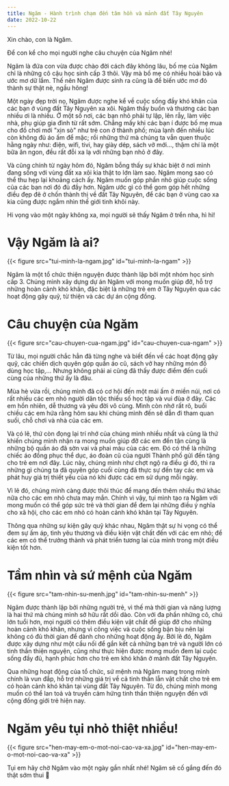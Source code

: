 ```yaml
---
title: Ngăm - Hành trình chạm đến tâm hồn và mảnh đất Tây Nguyên
date: 2022-10-22
---
```


Xin chào, con là Ngăm.

Để con kể cho mọi người nghe câu chuyện của Ngăm nhé!

Ngăm là đứa con vừa được chào đời cách đây không lâu, bố mẹ của Ngăm chỉ là những cô cậu học sinh cấp 3 thôi. Vậy mà bố
mẹ có nhiều hoài bão và ước mơ dữ lắm. Thế nên Ngăm được sinh ra cũng là để biến ước mơ đó thành sự thật nè, ngầu hông!

Một ngày đẹp trời nọ, Ngăm được nghe kể về cuộc sống đầy khó khăn của các bạn ở vùng đất Tây Nguyên xa xôi. Ngăm thấy
buồn và thương các bạn nhiều ơi là nhiều. Ở một số nơi, các bạn nhỏ phải tự lập, lên rẫy, làm việc nhà, phụ giúp gia
đình từ rất sớm. Chẳng mấy khi các bạn í được bố mẹ mua cho đồ chơi mới "xịn sò" như trẻ con ở thành phố; mùa lạnh đến
nhiều lúc còn không đủ áo ấm để mặc; rồi những thứ mà chúng ta vẫn quen thuộc hằng ngày như: điện, wifi, tivi, hay giày
dép, sách vở mới..., thậm chí là một bữa ăn ngon, đều rất đỗi xa lạ với những bạn nhỏ ở đây.

Và cũng chính từ ngày hôm đó, Ngăm bỗng thấy sự khác biệt ở nơi mình đang sống với vùng đất xa xôi kia thật to lớn làm
sao. Ngăm mong sao có thể thu hẹp lại khoảng cách ấy. Ngăm muốn góp phần nhỏ giúp cuộc sống của các bạn nơi đó đủ đầy
hơn. Ngăm ước gì có thể gom góp hết những điều đẹp đẽ ở chốn thành thị về đất Tây Nguyên, để các bạn ở vùng cao xa kia
cũng được ngắm nhìn thế giới tinh khôi này.

Hi vọng vào một ngày không xa, mọi người sẽ thấy Ngăm ở trển nha, hì hì!

# Vậy Ngăm là ai?

{{< figure src="tui-minh-la-ngam.jpg" id="tui-minh-la-ngam" >}}

Ngăm là một tổ chức thiện nguyện được thành lập bởi một nhóm học sinh cấp 3. Chúng mình xây dựng dự án Ngăm với mong
muốn giúp đỡ, hỗ trợ những hoàn cảnh khó khăn, đặc biệt là những trẻ em ở Tây Nguyên qua các hoạt động gây quỹ, từ thiện
và các dự án cộng đồng.

# Câu chuyện của Ngăm

{{< figure src="cau-chuyen-cua-ngam.jpg" id="cau-chuyen-cua-ngam" >}}

Từ lâu, mọi người chắc hẳn đã từng nghe và biết đến về các hoạt động gây quỹ, các chiến dịch quyên góp quần áo cũ, sách vở hay những món đồ dùng học tập,... Nhưng không phải ai cũng đã thấy được điểm đến cuối cùng của những thứ ấy là đâu.

Mùa hè vừa rồi, chúng mình đã có cơ hội đến một mái ấm ở miền núi, nơi có rất nhiều các em nhỏ người dân tộc thiểu số học tập và vui đùa ở đây. Các em hồn nhiên, dễ thương và yêu đời vô cùng. Mình còn nhớ rất rõ, buổi chiều các em hứa rằng hôm sau khi chúng mình đến sẽ dẫn đi tham quan suối, chỗ chơi và nhà của các em.

Và có lẽ, thứ còn đọng lại trí nhớ của chúng mình nhiều nhất và cũng là thứ khiến chúng mình nhận ra mong muốn giúp đỡ các em đến tận cùng là những bộ quần áo đã sờn vai và phai màu của các em. Đó có thể là những chiếc áo đồng phục thể dục, áo đoàn cũ của người Thành phố gửi đến tặng cho trẻ em nơi đây. Lúc này, chúng mình như chợt ngộ ra điều gì đó, thì ra những gì chúng ta đã quyên góp cuối cùng đã thực sự đến tay các em và phát huy giá trị thiết yếu của nó khi được các em sử dụng mỗi ngày.

Vì lẽ đó, chúng mình càng được thôi thúc để mang đến thêm nhiều thứ khác nữa cho các em nhỏ chưa may mắn. Chính vì vậy, tụi mình tạo ra Ngăm với mong muốn có thể góp sức trẻ và thời gian để đem lại những điều ý nghĩa cho xã hội, cho các em nhỏ có hoàn cảnh khó khăn tại Tây Nguyên.

Thông qua những sự kiện gây quỹ khác nhau, Ngăm thật sự hi vọng có thể đem sự ấm áp, tình yêu thương và điều kiện vật chất đến với các em nhỏ; để các em có thể trưởng thành và phát triển tương lai của mình trong một điều kiện tốt hơn.


# Tầm nhìn và sứ mệnh của Ngăm

{{< figure src="tam-nhin-su-menh.jpg" id="tam-nhin-su-menh" >}}

Ngăm được thành lập bởi những người trẻ, vì thế mà thời gian và năng lượng là hai thứ mà chúng mình sở hữu rất dồi dào. Còn với đa phần những cô, chú lớn tuổi hơn, mọi người có thêm điều kiện vật chất để giúp đỡ cho những hoàn cảnh khó khăn, nhưng vì công việc và cuộc sống bận bịu nên lại không có đủ thời gian để dành cho những hoạt động ấy. Bởi lẽ đó, Ngăm được xây dựng như một cầu nối để gắn kết cả những bạn trẻ và người lớn có tinh thần thiện nguyện, cũng như thực hiện được mong muốn đem lại cuộc sống đầy đủ, hạnh phúc hơn cho trẻ em khó khăn ở mảnh đất Tây Nguyên.

Qua những hoạt động của tổ chức, sứ mệnh mà Ngăm mang trong mình chính là vun đắp, hỗ trợ những giá trị về cả tinh thần lẫn vật chất cho trẻ em có hoàn cảnh khó khăn tại vùng đất Tây Nguyên. Từ đó, chúng mình mong muốn có thể lan toả và truyền cảm hứng tinh thần thiện nguyện đến với cộng đồng giới trẻ hiện nay.

# Ngăm yêu tụi nhỏ thiệt nhiều!

{{< figure src="hen-may-em-o-mot-noi-cao-va-xa.jpg" id="hen-may-em-o-mot-noi-cao-va-xa" >}}

Tụi em hãy chờ Ngăm vào một ngày gần nhất nhé! Ngăm sẽ cố gắng đến đó thật sớm thui 🌷
